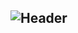![Header](https://capsule-render.vercel.app/api?type=Waving&color=timeGradient&height=200&animation=fadeIn&section=header&text=anzhuo114514&fontSize=60)
---
